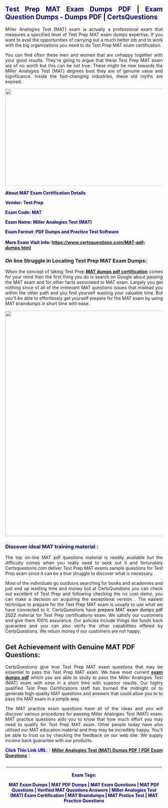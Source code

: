 <h2 style="text-align: justify;"><span style="color: #000080;">Test Prep MAT Exam Dumps PDF | Exam Question Dumps - Dumps PDF | CertsQuestions</span></h2>
<p style="text-align: justify;">Miller Analogies Test (MAT) exam is actually a professional exam that measures a specified level of Test Prep  MAT exam dumps expertise. If you want to avail the opportunities of carrying out a much better job and to work with the big organizations you need to do Test Prep MAT exam certification.</p>
<p style="text-align: justify;">You can find often these men and women that are unhappy together with your good results. They're going to argue that these Test Prep  MAT exam are of no worth but this can be not true. These might be new towards the Miller Analogies Test (MAT) degrees bust they are of genuine value and significance. Inside the fast-changing industries, these old myths are expired.</p>
<p><img style="display: block; margin-left: auto; margin-right: auto;" src="https://i.imgur.com/eaP4ae9.png" width="840" height="310" /></p>
<p><span style="color: #000080;"><strong>About MAT Exam Certification Details</strong></span></p>
<p><span style="color: #000080;"><strong>Vendor: Test Prep<br /></strong></span></p>
<p><span style="color: #000080;"><strong>Exam Code: MAT</strong></span></p>
<p><span style="color: #000080;"><strong>Exam Name: Miller Analogies Test (MAT)</strong></span></p>
<p><span style="color: #000080;"><strong>Exam Format: PDF Dumps and Practice Test Software<br /><br />More Exam Visit Info: <span style="color: #ff6600;"><a href="https://www.certsquestions.com/MAT-pdf-dumps.html">https://www.certsquestions.com/MAT-pdf-dumps.html</a></span></strong></span></p>
<h3>On line Struggle in Locating Test Prep MAT Exam Dumps:</h3>
<p style="text-align: justify;">When the concept of taking Test Prep <a href="https://www.certsquestions.com/MAT-pdf-dumps.html"><strong> MAT dumps pdf certification</strong></a> comes for your mind then the first thing you do is search on Google about passing the MAT exam and for other facts associated to MAT exam. Largely you get nothing since of all of the irrelevant MAT questions issues that mislead you within the other path and you find yourself wasting your valuable time. But you'll be able to effortlessly get yourself prepare for the MAT exam by using MAT braindumps in short time with ease.</p>
<p><a href="https://www.certsquestions.com/MAT-pdf-dumps.html"><img style="display: block; margin-left: auto; margin-right: auto;" src="https://i.imgur.com/pxhoKQ2.png" width="720" /></a></p>
<h3><span style="color: #000080;">Discover ideal  MAT training material :</span></h3>
<p style="text-align: justify;">The top on-line MAT pdf questions material is readily available but the difficulty comes when you really need to seek out it and fortunately Certsquestions.com deliver Test Prep MAT exams sample questions for Test Prep  exam since it can be a true struggle to discover what is necessary.</p>
<p style="text-align: justify;">Most of the individuals go outdoors searching for books and academies and just end up wasting time and money but at CertsQuestions you can check out excellent of Test Prep  and following checking the no cost demo, you can make a decision on acquiring the exceptional version . The easiest technique to prepare for the Test Prep MAT exam is usually to use what we have connected to it. CertsQuestions have <span style="color: #000000;">prepare MAT exam dumps pdf 2022</span> material for Test Prep certifications exam. We satisfy our customers and give them 100% assurance. Our policies include things like funds back guarantee and you can also verify the other capabilities offered by CertsQuestions. We return money if our customers are not happy.</p>
<h2>Get Achievement with Genuine MAT PDF Questions:</h2>
<p style="text-align: justify;">CertsQuestions give true Test Prep MAT exam questions that may be essential to pass the Test Prep  MAT exam. We have most current<strong>&nbsp;<a href="https://www.certsquestions.com/">exam dumps pdf</a></strong>&nbsp;which you are able to study to pass the Miller Analogies Test (MAT) exam with ease in a short time with superior results. Our highly qualified Test Prep Certifications staff has burned the midnight oil to generate high-quality MAT questions and answers that could allow you to to pass the MAT exam in a simple way.</p>
<p style="text-align: justify;">The MAT practice exam questions have all of the ideas and you will discover various procedures for passing Miller Analogies Test (MAT) exam. MAT practice questions aids you to know that how much effort you may need to qualify for Test Prep  MAT exam. Other people today have also utilised our MAT education material and they may be incredibly happy. You'll be able to trust us by checking the feedback on our web site. We supply income back guarantee with our products.</p>
<p style="text-align: justify;"><span style="color: #0000ff;"><strong>Click This Link URL</strong>:</span> <span style="color: #ff6600;">[ <strong><a href="https://www.certsquestions.com/test-prep-certifications-certification.html">Miller Analogies Test (MAT) Dumps PDF | PDF Exam Questions</a></strong> ]</span></p>
<p style="text-align: center;">______________________________________________________________________________</p>
<p style="text-align: center;"><span style="color: #000080;"><strong>Exam Tags:</strong></span></p>
<p style="text-align: center;"><span style="color: #000080;"><strong>MAT Exam Dumps | MAT PDF Dumps | MAT Exam Questions | MAT PDF Questions | Verified MAT Questions Answers | Miller Analogies Test (MAT) Exam Certification | MAT Braindumps | MAT Pratice Test | MAT Practice Questions</strong></span></p>
